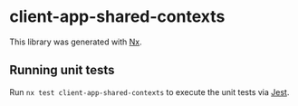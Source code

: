 # client-app-shared-contexts

This library was generated with [Nx](https://nx.dev).

## Running unit tests

Run `nx test client-app-shared-contexts` to execute the unit tests via [Jest](https://jestjs.io).
